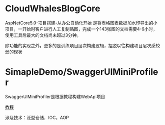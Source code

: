 # CloudWhalesBlogCore
AspNetCore5.0-项目搭建-从办公自动化开始
是将表格图表数据加水印导出的小项目，一开始时客户进行人工复制贴图，完成一个143张图的文档需要4-6小时，使用工具后最大的文档尚未超过3分钟。

除功能的实现之外，更多的是训练项目层次构建逻辑，摆脱以往构建项目层次感较弱的现状

# SimapleDemo/SwaggerUIMiniProfiler
SwaggerUIMiniProfiler是根据教程构建WebApi项目

[教程](https://www.cnblogs.com/laozhang-is-phi/p/9495618.html#autoid-1-0-0 "blog")

涉及技术：泛型仓储，IOC，AOP
